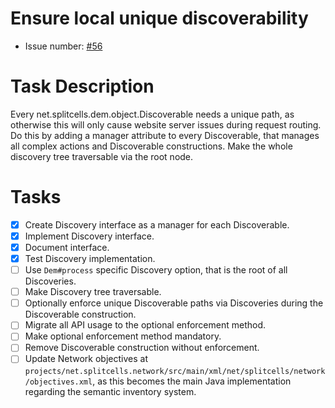 # Ensure local unique discoverability
* Issue number: [\#56](https://codeberg.org/splitcells-net/net.splitcells.network.community/issues/56)
# Task Description
Every net.splitcells.dem.object.Discoverable needs a unique path,
as otherwise this will only cause website server issues during request routing.
Do this by adding a manager attribute to every Discoverable,
that manages all complex actions and Discoverable constructions.
Make the whole discovery tree traversable via the root node.
# Tasks
* [x] Create Discovery interface as a manager for each Discoverable.
* [x] Implement Discovery interface.
* [x] Document interface.
* [x] Test Discovery implementation.
* [ ] Use `Dem#process` specific Discovery option, that is the root of all Discoveries.
* [ ] Make Discovery tree traversable.
* [ ] Optionally enforce unique Discoverable paths via Discoveries during the Discoverable construction.
* [ ] Migrate all API usage to the optional enforcement method.
* [ ] Make optional enforcement method mandatory.
* [ ] Remove Discoverable construction without enforcement.
* [ ] Update Network objectives at `projects/net.splitcells.network/src/main/xml/net/splitcells/network/objectives.xml`,
  as this becomes the main Java implementation regarding the semantic inventory system.